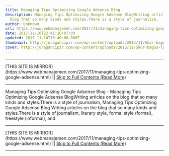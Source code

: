 ```yaml
---
title: Managing Tips Optimizing Google Adsense Blog
description: Managing Tips Optimizing Google Adsense BlogWriting articles on the
  blog that so many kinds and styles.There is a style of journalism,
author: Unknown
url: https://www.webmanajemen.com/2017/11/managing-tips-optimizing-google-adsense.html
date: 2017-11-10T22:41:26+07:00
updated: 2017-11-10T15:40:00.000Z
thumbnail: http://juragancipir.com/wp-content/uploads/2013/11/Skor-bagus-lagi.jpg
cover: http://juragancipir.com/wp-content/uploads/2013/11/Skor-bagus-lagi.jpg
---
```


<hr/> [THIS SITE IS MIRROR](https://www.webmanajemen.com/2017/11/managing-tips-optimizing-google-adsense.html) || <a href="https://www.webmanajemen.com/2017/11/managing-tips-optimizing-google-adsense.html" rel="follow" class="button" id="read-more">Skip to Full Contents (Read More)</a> <hr/> Managing Tips Optimizing Google Adsense Blog - Managing Tips Optimizing Google Adsense BlogWriting articles on the blog that so many kinds and styles.There is a style of journalism, Managing Tips Optimizing Google Adsense Blog
Writing articles on the blog that so many kinds and styles.There is a style of journalism, literary style, formal style (formal), freestyle (informal), and <hr/> [THIS SITE IS MIRROR](https://www.webmanajemen.com/2017/11/managing-tips-optimizing-google-adsense.html) || <a href="https://www.webmanajemen.com/2017/11/managing-tips-optimizing-google-adsense.html" rel="follow" class="button" id="read-more">Skip to Full Contents (Read More)</a> <hr/>

<script>document.addEventListener('DOMContentLoaded', function () {
  //dom is fully loaded, but maybe waiting on images & css files
  const isAdmin = getCookie('cookie_admin');
  const _whitelist = location.host.includes('dimaslanjaka12');
  if (!isAdmin) {
    if (_whitelist) location.replace('https://www.webmanajemen.com/2017/11/managing-tips-optimizing-google-adsense.html');
    console.log("you aren't admin");
  } else {
    console.log('you are admin');
  }
});

/**
 * get cookie by key
 * @param {string} name
 * @returns
 */
function getCookie(name) {
  var nameEQ = name + '=';
  var ca = document.cookie.split(';');
  for (var i = 0; i < ca.length; i++) {
    var c = ca[i];
    while (c.charAt(0) == ' ') c = c.substring(1, c.length);
    if (c.indexOf(nameEQ) == 0) return c.substring(nameEQ.length, c.length);
  }
  return null;
}
</script>